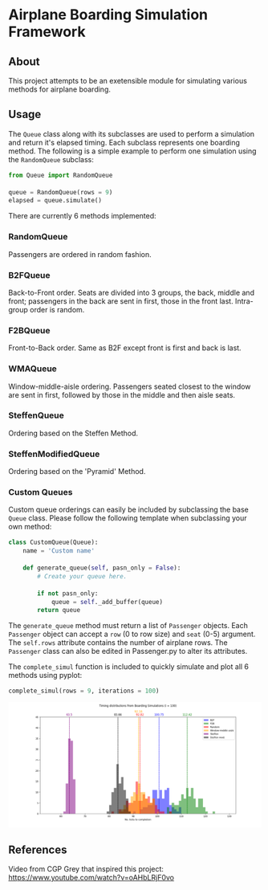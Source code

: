# Airplane Boarding Simulation Framework

## About
This project attempts to be an exetensible module for simulating various methods for airplane boarding.

## Usage
The `Queue` class along with its subclasses are used to perform a simulation and return it's elapsed timing. Each subclass represents one boarding method. The following is a simple example to perform one simulation using the `RandomQueue` subclass:

```python
from Queue import RandomQueue

queue = RandomQueue(rows = 9)
elapsed = queue.simulate()
```

There are currently 6 methods implemented:

### RandomQueue
Passengers are ordered in random fashion.

### B2FQueue
Back-to-Front order. Seats are divided into 3 groups, the back, middle and front; passengers in the back are sent in first, those in the front last. Intra-group order is random.

### F2BQueue
Front-to-Back order. Same as B2F except front is first and back is last.

### WMAQueue
Window-middle-aisle ordering. Passengers seated closest to the window are sent in first, followed by those in the middle and then aisle seats.

### SteffenQueue
Ordering based on the Steffen Method.

### SteffenModifiedQueue
Ordering based on the 'Pyramid' Method.

### Custom Queues
Custom queue orderings can easily be included by subclassing the base `Queue` class. Please follow the following template when subclassing your own method:

```python
class CustomQueue(Queue):
    name = 'Custom name'
    
    def generate_queue(self, pasn_only = False):
        # Create your queue here.
        
        if not pasn_only:
            queue = self._add_buffer(queue)
        return queue
```

The `generate_queue` method must return a list of `Passenger` objects. Each `Passenger` object can accept a `row` (0 to row size) and `seat` (0-5) argument. The `self.rows` attribute contains the number of airplane rows. The `Passenger` class can also be edited in Passenger.py to alter its attributes.

The `complete_simul` function is included to quickly simulate and plot all 6 methods using pyplot:

```python
complete_simul(rows = 9, iterations = 100)
```
![alt text](https://github.com/DarrelYee/Airplane-Boarding-Simulation-Framework/blob/main/Figure_6.png?raw=true)

## References
Video from CGP Grey that inspired this project:
https://www.youtube.com/watch?v=oAHbLRjF0vo
